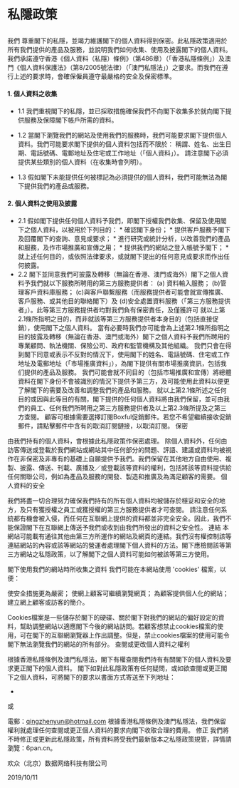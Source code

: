 # 私隱政策

## 

我們 尊重閣下的私隱，並竭力維護閣下的個人資料得到保密。此私隱政策適用於所有我們提供的產品及服務，並說明我們如何收集、使用及披露閣下的個人資料。我們承諾遵守香港《個人資料（私隱）條例》（第486章）（「香港私隱條例」）及澳門《個人資料保護法》（第8/2005號法律）（「澳門私隱法」）之要求。而我們在遵行上述的要求時，會確保僱員遵守最嚴格的安全及保密標準。

#### 1. 個人資料之收集

* 1.1 我們重視閣下的私隱，並已採取措施確保我們不向閣下收集多於就向閣下提供服務及保障閣下帳戶所需的資料。

* 1.2 當閣下瀏覽我們的網站及使用我們的服務時，我們可能要求閣下提供個人資料。我們可能要求閣下提供的個人資料包括而不限於： 稱謂、姓名、出生日期、電話號碼、電郵地址及住宅或工作地址（「個人資料」）。
請注意閣下必須提供某些類別的個人資料（在收集時會列明）。

* 1.3 假如閣下未能提供任何被標記為必須提供的個人資料，我們可能無法為閣下提供我們的產品或服務。

#### 2. 個人資料之使用及披露

* 2.1 假如閣下提供任何個人資料予我們，即閣下授權我們收集、保留及使用閣下之個人資料，以被用於下列目的：
      * 確認閣下身份；
      * 提供客戶服務予閣下及回覆閣下的查詢、意見或要求；
      * 進行研究或統計分析，以改善我們的產品和服務，及作市場推廣和宣傳之用；
      * 提供我們的網站之登入帳號予閣下；
      * 就上述任何目的，或依照法律要求，或就閣下提出的任何意見或要求而作出任何披露。
* 2.2 閣下並同意我們可披露及轉移（無論在香港、澳門或海外）閣下之個人資料予我們就以下服務所聘用的第三方服務提供者：
      (a) 資料輸入服務；
      (b)管理客戶資料庫服務；
      (c)與客戶聯繫服務（而服務提供者可能會就宣傳推廣、客戶服務、或其他目的聯絡閣下）及
      (d)安全處置資料服務（「第三方服務提供者」）。此等第三方服務提供者均對我們負有保密責任，及僅獲許可
      就以上第2.1條所指明之目的，而非就該等第三方服務提供者本身目的（包括直接促銷），使用閣下之個人資料。
當有必要時我們亦可能會為上述第2.1條所指明之目的披露及轉移（無論在香港、澳門或海外）閣下之個人資料予我們所聘用的專業顧問、執法機關、保險公司、政府和監管機構及其他組織。
我們只會在得到閣下同意或表示不反對的情況下，使用閣下的姓名、電話號碼、住宅或工作地址及電郵地址（「市場推廣資料」），為閣下提供有關市場推廣資訊，包括我们提供的產品及服務。
我們可能會就不同目的（包括市場推廣和宣傳）將總體資料在閣下身份不會被識別的情況下提供予第三方，及可能使用此資料以便更了解閣下的需要及改善和調整我們的產品和服務。
就以上第2.1條所述之任何目的或因與此等目的有關，閣下提供的任何個人資料將由我們保留，並可由我們的員工、任何我們所聘用之第三方服務提供者及以上第2.3條所提及之第三方查閱。
顧客可根據需要選擇訂閱Boxful促銷郵件。若您不希望繼續接收促銷郵件，請點擊郵件中含有的取消訂閱鏈接，以取消訂閱。
保密

由我們持有的個人資料，會根據此私隱政策作保密處理。
除個人資料外，任何由訪客傳送或登載於我們網站或網站其中任何部分的問題、評語、建議或資料均被視作在非保密及非專有的基礎上自願提供予我們。我們保留在其他地方自由使用、複製、披露、傳送、刊載、廣播及／或登載該等資料的權利，包括將該等資料提供給任何關聯公司，例如為產品及服務的開發、製造和推廣及為滿足顧客的需要。
個人資料的安全

我們將盡一切合理努力確保我們持有的所有個人資料均被儲存於穩妥和安全的地方，及只有獲授權之員工或獲授權的第三方服務提供者才可查閱。
請注意任何系統都有機會被入侵，而任何在互聯網上提供的資料都並非完全安全。因此，我們不能保證閣下在互聯網上傳送予我們或收到由我們所發出的資料之安全性。
連結
本網站可能載有通往其他由第三方所運作的網站及網頁的連結。我們沒有權控制該等連結網站的內容或該等網站的營運者處理閣下個人資料的方法。閣下應檢閱該等第三方網站之私隱政策，以了解閣下之個人資料可能如何被該等第三方使用。

閣下使用我們的網站時所收集之資料
我們可能在本網站使用 'cookies' 檔案，以便：

使安全措施更為嚴密；
使網上顧客可繼續瀏覽網頁；
為顧客提供個人化的網站；
建立網上顧客或訪客的簡介。

Cookies檔案是一些儲存於閣下的硬碟、關於閣下對我們的網站的偏好設定的資料，幫助調整網站以適應閣下今後的網站訪問。若顧客想禁止cookies檔案的使用，可在閣下的互聯網瀏覽器上作出調整。但是，禁止cookies檔案的使用可能令閣下無法瀏覽我們的網站的所有部分。
查閱或更改個人資料之權利

根據香港私隱條例及澳門私隱法，閣下有權查閱我們持有有關閣下的個人資料及要求更正閣下的個人資料。
閣下如對此私隱政策有任何疑問，或如欲查閱或更正閣下之個人資料，可將閣下的要求以書面方式寄送至下列地址： 

-

或 

電郵：qingzhenyun@hotmail.com
根據香港私隱條例及澳門私隱法，我們保留權利就處理任何查閱或更正個人資料的要求向閣下收取合理的費用。
修正
我們將不時修正或更新此私隱政策，所有資料將受我們最新版本之私隱政策規管，詳情請瀏覽：6pan.cn。



欢众（北京）数据网络科技有限公司

2019/10/11
